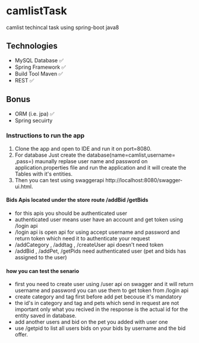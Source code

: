# camlistTask
camlist techincal task using spring-boot java8

## Technologies
+	MySQL Database  ✅ 
+	Spring Framework ✅ 
+	Build Tool Maven  ✅ 
+	REST ✅ 
## Bonus
+	ORM (i.e. jpa) ✅ 
+	Spring secuirty 


### Instructions to run the app
1. Clone the app and open to IDE and run it on port=8080.
2. For database Just create the database(name=camlist,username= ,pass=) maunally replase user name and password on application.properties file and run the application and it will create the Tables with it's entities.
3.  Then you can test using swaggerapi http://localhost:8080/swagger-ui.html.

 #### Bids Apis located under the store route /addBid /getBids
- for this apis you should be authenticated user 
- authenticated user means user have an account and get token using /login api
- /login api is open api for using accept username and password and return token which need it to authenticate your request
- /addCategory , /addtag  , /createUser api doesn't need token
- /addBid , /addPet, /getPids need authenticated user (pet and bids has assigned to the user)


#### how you can test the senario  
- first you need to create user using /user api on swagger and it will return username and password you can use them to get token from /login api
- create category and tag first before add pet becouse it's mandatory 
- the id's in category and tag and pets which send in request are not important only what you recived in the response is the actual id for the entity saved in database.
- add another users and bid on the pet you added with user one 
- use /getpid to list all users bids on your bids by username and the bid offer.


